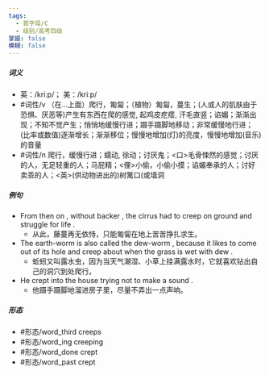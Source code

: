 ```yaml
---
tags:
  - 首字母/C
  - 级别/高考四级
掌握: false
模糊: false
---
```

##### 词义
- 英：/kriːp/； 美：/kriːp/
- #词性/v  （在…上面）爬行，匍匐；（植物）匍匐，蔓生；(人或人的肌肤由于恐惧、厌恶等)产生有东西在爬的感觉, 起鸡皮疙瘩, 汗毛直竖；谄媚；渐渐出现；不知不觉产生；悄悄地缓慢行进；蹑手蹑脚地移动；非常缓慢地行进；(比率或数值)逐渐增长；渐渐移位；慢慢地增加(灯)的亮度，慢慢地增加(音乐)的音量
- #词性/n  爬行，缓慢行进；蠕动, 徐动；讨厌鬼；<口>毛骨悚然的感觉；讨厌的人，无足轻重的人；马屁精；<俚>小偷，小偷小摸；谄媚奉承的人；讨好卖乖的人；<英>(供动物进出的)树篱口(或墙洞
##### 例句
- From then on , without backer , the cirrus had to creep on ground and struggle for life .
	- 从此，藤蔓再无依恃，只能匍匐在地上苦苦挣扎求生。
- The earth-worm is also called the dew-worm , because it likes to come out of its hole and creep about when the grass is wet with dew .
	- 蚯蚓又叫露水虫，因为当天气潮湿、小草上挂满露水时，它就喜欢钻出自己的洞穴到处爬行。
- He crept into the house trying not to make a sound .
	- 他蹑手蹑脚地溜进房子里，尽量不弄出一点声响。
##### 形态
- #形态/word_third creeps
- #形态/word_ing creeping
- #形态/word_done crept
- #形态/word_past crept
